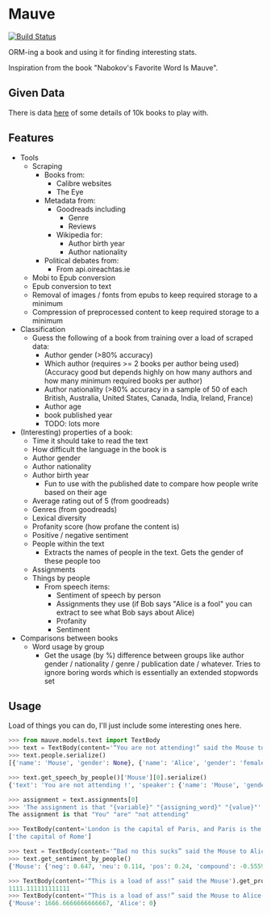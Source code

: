 # Mauve

[![Build Status](https://travis-ci.com/RobertLucey/mauve.svg?branch=master)](https://travis-ci.com/RobertLucey/mauve)

ORM-ing a book and using it for finding interesting stats.

Inspiration from the book "Nabokov's Favorite Word Is Mauve".

## Given Data

There is data [here](data/) of some details of 10k books to play with.

## Features

* Tools
  * Scraping
    * Books from:
      * Calibre websites
      * The Eye
    * Metadata from:
      * Goodreads including
        * Genre
        * Reviews
      * Wikipedia for:
        * Author birth year
        * Author nationality
    * Political debates from:
      * From api.oireachtas.ie
  * Mobi to Epub conversion
  * Epub conversion to text
  * Removal of images / fonts from epubs to keep required storage to a minimum
  * Compression of preprocessed content to keep required storage to a minimum
* Classification
  * Guess the following of a book from training over a load of scraped data:
    * Author gender (>80% accuracy)
    * Which author (requires >= 2 books per author being used) (Accuracy good but depends highly on how many authors and how many minimum required books per author)
    * Author nationality (>80% accuracy in a sample of 50 of each British, Australia, United States, Canada, India, Ireland, France)
    * Author age
    * book published year
    * TODO: lots more
* (Interesting) properties of a book:
  * Time it should take to read the text
  * How difficult the language in the book is
  * Author gender
  * Author nationality
  * Author birth year
    * Fun to use with the published date to compare how people write based on their age
  * Average rating out of 5 (from goodreads)
  * Genres (from goodreads)
  * Lexical diversity
  * Profanity score (how profane the content is)
  * Positive / negative sentiment
  * People within the text
    * Extracts the names of people in the text. Gets the gender of these people too
  * Assignments
  * Things by people
    * From speech items:
      * Sentiment of speech by person
      * Assignments they use (if Bob says "Alice is a fool" you can extract to see what Bob says about Alice)
      * Profanity
      * Sentiment
* Comparisons between books
  * Word usage by group
    * Get the usage (by %) difference between groups like author gender / nationality / genre / publication date / whatever. Tries to ignore boring words which is essentially an extended stopwords set


## Usage

Load of things you can do, I'll just include some interesting ones here.

```python
>>> from mauve.models.text import TextBody
>>> text = TextBody(content='“You are not attending!” said the Mouse to Alice severely. “What are you thinking of?”')
>>> text.people.serialize()
[{'name': 'Mouse', 'gender': None}, {'name': 'Alice', 'gender': 'female'}]

>>> text.get_speech_by_people()['Mouse'][0].serialize()
{'text': 'You are not attending !', 'speaker': {'name': 'Mouse', 'gender': None}, 'inflection': 'said'}

>>> assignment = text.assignments[0]
>>> 'The assignment is that "{variable}" "{assigning_word}" "{value}"'.format(variable=assignment[0].text, assigning_word=assignment[1].text, value=assignment[2].text)
The assignment is that "You" "are" "not attending"

>>> TextBody(content='London is the capital of Paris, and Paris is the capital of Rome').get_assignments_by('Paris')
['the capital of Rome']

>>> text = TextBody(content='“Bad no this sucks” said the Mouse to Alice. Alice replied, “Happy Love”')
>>> text.get_sentiment_by_people()
{'Mouse': {'neg': 0.647, 'neu': 0.114, 'pos': 0.24, 'compound': -0.5559}, 'Alice': {'neg': 0.0, 'neu': 0.0, 'pos': 1.0, 'compound': 0.836}}

>>> TextBody(content='“This is a load of ass!” said the Mouse').get_profanity_score()
1111.111111111111
>>> TextBody(content='“This is a load of ass!” said the Mouse to Alice severely. “That\'s rude my dude” whispered Alice').get_profanity_by_people()
{'Mouse': 1666.6666666666667, 'Alice': 0}
```
